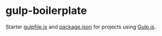# gulp-boilerplate

Starter [gulpfile.js](https://github.com/jonkemp/gulp-boilerplate/blob/master/gulpfile.js) and [package.json](https://github.com/jonkemp/gulp-boilerplate/blob/master/package.json) for projects using [Gulp.js](http://gulpjs.com/).
